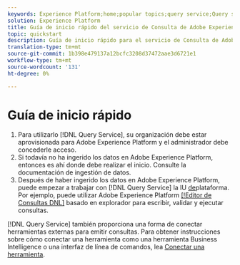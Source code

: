 ```yaml
---
keywords: Experience Platform;home;popular topics;query service;Query service;query
solution: Experience Platform
title: Guía de inicio rápido del servicio de Consulta de Adobe Experience Platform
topic: quickstart
description: Guía de inicio rápido para el servicio de Consulta de Adobe Experience Platform.
translation-type: tm+mt
source-git-commit: 1b398e479137a12bcfc3208d37472aae3d6721e1
workflow-type: tm+mt
source-wordcount: '131'
ht-degree: 0%

---
```



# Guía de inicio rápido

1. Para utilizarlo [!DNL Query Service], su organización debe estar aprovisionada para Adobe Experience Platform y el administrador debe concederle acceso.
2. Si todavía no ha ingerido los datos en Adobe Experience Platform, entonces es ahí donde debe realizar el inicio. Consulte la documentación de ingestión de datos.
3. Después de haber ingerido los datos en Adobe Experience Platform, puede empezar a trabajar con [!DNL Query Service] la IU [de](ui/overview.md)plataforma. Por ejemplo, puede utilizar Adobe Experience Platform [[!Editor de Consultas DNL]](ui/user-guide.md) basado en explorador para escribir, validar y ejecutar consultas.


[!DNL Query Service] también proporciona una forma de conectar herramientas externas para emitir consultas. Para obtener instrucciones sobre cómo conectar una herramienta como una herramienta Business Intelligence o una interfaz de línea de comandos, lea [Conectar una herramienta](clients/overview.md).

